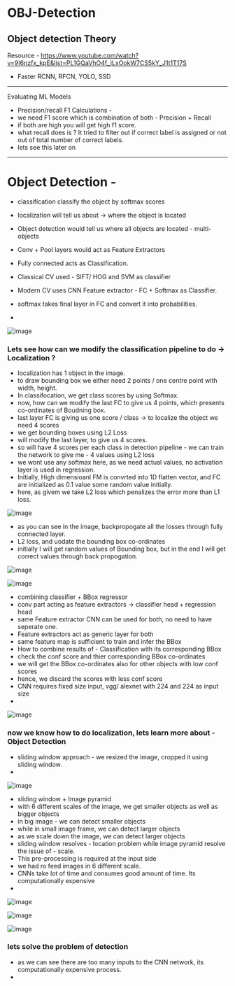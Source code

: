 # OBJ-Detection
Object detection Theory
---
Resource - https://www.youtube.com/watch?v=9I6nzfx_kpE&list=PL1GQaVhO4f_jLxOokW7CS5kY_J1t1T17S

- Faster RCNN, RFCN, YOLO, SSD
---

Evaluating ML Models 
- Precision/recall F1 Calculations -
- we need F1 score which is combination of both - Precision + Recall
- if both are high you will get high f1 score.
- what recall does is ? It tried to filter out if correct label is assigned or not out of total number of correct labels.
- lets see this later on

---

# Object Detection -
- classification classify the object by softmax scores
- localization will tell us about -> where the object is located
- Object detection would tell us where all objects are located - multi-objects

- Conv + Pool layers would act as Feature Extractors
- Fully connected acts as Classification.
- Classical CV used - SIFT/ HOG and SVM as classifier
- Modern CV uses CNN Feature extractor - FC + Softmax as Classifier.
- softmax takes final layer in FC and convert it into probabilities.
- 

![image](https://github.com/user-attachments/assets/c5ac4de2-1891-4749-b124-53198a3d2a82)

### Lets see how can we modify the classification pipeline to do ->  Localization ?
- localization has 1 object in the image.
- to draw bounding box we either need 2 points / one centre point with width, height.
- In classifocation, we get class scores by using Softmax.
- now, how can we modify the last FC to give us 4 points, which presents co-ordinates of Boudning box.
- last layer FC is giving us one score / class -> to localize the object we need 4 scores
- we get bounding boxes using L2 Loss
- will modify the last layer, to give us 4 scores.
- so will have 4 scores per each class in detection pipeline - we can train the network to give me - 4 values using L2 loss
- we wont use any softmax here, as we need actual values, no activation layer is used in regression.
- Initially, High dimensioanl FM is convrted into 1D flatten vector, and FC are initialized as 0.1 value some random value initially.
- here, as givem we take L2 loss which penalizes the error more than L1 loss.

![image](https://github.com/user-attachments/assets/4eb21612-5204-4063-9b99-53651da08a03)



- as you can see in the image, backpropogate all the losses through fully connected layer.
- L2 loss, and uodate the bounding box co-ordinates
- initially I will get random values of Bounding box, but in the end I will get correct values through back propogation.

![image](https://github.com/user-attachments/assets/92f12abf-1281-40dd-a63a-72557ffc42ca)

![image](https://github.com/user-attachments/assets/d8a444a4-8c01-4cdb-87fa-a302e1e7a98d)

- combining classifier + BBox regressor
- conv part acting as feature extractors -> classifier head + regression head
- same Feature extractor CNN can be used for both, no need to have seperate one.
- Feature extractors act as generic layer for both
- same feature map is sufficient to train and infer the BBox
- How to combine results of - Classification with its corresponding BBox
- check the conf score and thier corresponding BBox co-ordinates
- we will get the BBox co-ordinates also for other objects with low conf scores
- hence, we discard the scores with less conf score
- CNN requires fixed size input, vgg/ alexnet with 224 and 224 as input size
- 


![image](https://github.com/user-attachments/assets/42e0c507-6d2f-4330-bace-3cf2477ea4a5)


### now we know how to do localization, lets learn more about - Object Detection

- sliding window approach - we resized the image, cropped it using sliding window.
- 

![image](https://github.com/user-attachments/assets/41f10de6-56a6-430a-b700-5d2da220a61a)

- sliding window + Image pyramid
- with 6 different scales of the image, we get smaller objects as well as bigger objects
-  in big image - we can detect smaller objects
-  while in small image frame, we can detect larger objects
-  as we scale down the image, we can detect larger objects
-  sliding window resolves - location problem while image pyramid resolve the issue of - scale.
-  This pre-processing is required at the input side
-  we had ro feed images in 6 different scale.
-  CNNs take lot of time and consumes good amount of time. Its computationally expensive
-  
  
![image](https://github.com/user-attachments/assets/8bc023fd-31c5-4545-ae47-b06216b95677)

![image](https://github.com/user-attachments/assets/bcfd1ce7-6f8f-48e3-b845-6593ec7d8a07)

![image](https://github.com/user-attachments/assets/4220a65f-9fb6-4caa-bf02-f53c1326efca)

### lets solve the problem of detection 
- as we can see there are too many inputs to the CNN network, its computationally expensive process.
- 
























